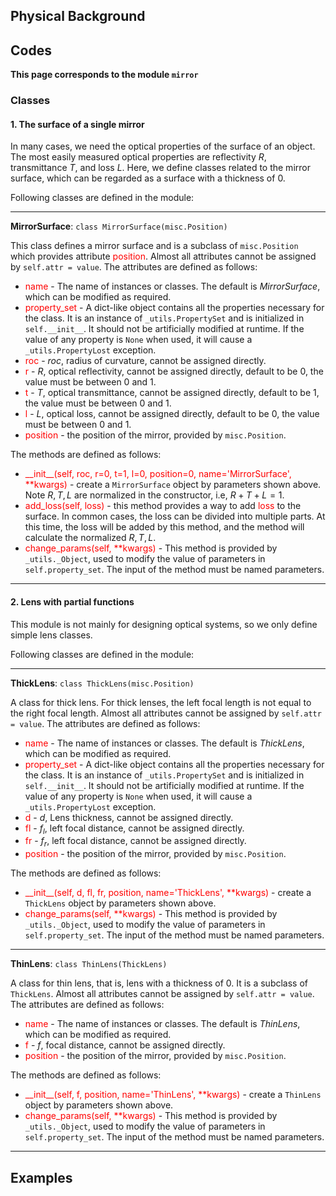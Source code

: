 ## Physical Background



## Codes

**This page corresponds to the module `mirror`** 

### Classes

#### 1. The surface of a single mirror

In many cases, we need the optical properties of the surface of  an object. The most easily measured optical properties are reflectivity $R$, transmittance $T$, and loss $L$. Here, we define classes related to the mirror surface, which can be regarded as a surface with a thickness of $0$.

Following classes are defined in the module:

----

**MirrorSurface**: `class MirrorSurface(misc.Position)`

This class defines a mirror surface and is a subclass of `misc.Position` which provides attribute <font color="red">position</font>.  Almost all attributes cannot be assigned by `self.attr = value`. The attributes are defined as follows:

- <font color="red">name</font> - The name of instances or classes. The default is *MirrorSurface*, which can be modified as required. 
- <font color="red">property_set</font> - A dict-like object contains all the properties necessary for the class. It is an instance of `_utils.PropertySet` and is initialized in `self.__init__`. It should not be artificially modified at runtime. If the value of any property is `None` when used, it will cause a `_utils.PropertyLost` exception.
- <font color="red">roc</font> - $roc$, radius of curvature, cannot be assigned directly.
- <font color="red">r</font> - $R$, optical reflectivity, cannot be assigned directly, default to be $0$, the value must be between $0$ and $1$.
- <font color="red">t</font> - $T$, optical transmittance, cannot be assigned directly, default to be $1$, the value must be between $0$ and $1$.
- <font color="red">l</font> - $L$, optical loss, cannot be assigned directly, default to be $0$, the value must be between $0$ and $1$.
- <font color="red">position</font> - the position of the mirror, provided by `misc.Position`.

The methods are defined as follows:

- <font color="red">\_\_init\_\_(self, roc, r=0, t=1, l=0, position=0, name='MirrorSurface', **kwargs)</font> - create a `MirrorSurface` object by parameters shown above. Note $R,T,L$ are normalized in the constructor, i.e, $R+T+L=1$.
- <font color="red">add_loss(self, loss)</font> - this method provides a way to add <font color="red">loss</font> to the surface. In common cases, the loss can be divided into multiple parts. At this time, the loss will be added by this method, and the method will calculate the normalized $R,T,L$.
- <font color="red">change_params(self, **kwargs)</font> - This method is provided by `_utils._Object`, used to modify the value of parameters in `self.property_set`. The input of the method must be named parameters.

----

#### 2. Lens with partial functions

This module is not mainly for designing optical systems, so we only define simple lens classes.

Following classes are defined in the module:

----

**ThickLens**: `class ThickLens(misc.Position)`

A class for thick lens. For thick lenses, the left focal length is not equal to the right focal length. Almost all attributes cannot be assigned by `self.attr = value`. The attributes are defined as follows:

- <font color="red">name</font> - The name of instances or classes. The default is *ThickLens*, which can be modified as required.
- <font color="red">property_set</font> - A dict-like object contains all the properties necessary for the class. It is an instance of `_utils.PropertySet` and is initialized in `self.__init__`. It should not be artificially modified at runtime. If the value of any property is `None` when used, it will cause a `_utils.PropertyLost` exception.
- <font color="red">d</font> - $d$, Lens thickness, cannot be assigned directly.
- <font color="red">fl</font> - $f_l$, left focal distance, cannot be assigned directly.
- <font color="red">fr</font> - $f_r$, left focal distance, cannot be assigned directly.
- <font color="red">position</font> - the position of the mirror, provided by `misc.Position`.

The methods are defined as follows:

- <font color="red">\_\_init\_\_(self, d, fl, fr, position, name='ThickLens', **kwargs)</font> - create a `ThickLens` object by parameters shown above.
- <font color="red">change_params(self, **kwargs)</font> - This method is provided by `_utils._Object`, used to modify the value of parameters in `self.property_set`. The input of the method must be named parameters.

----

**ThinLens**: `class ThinLens(ThickLens)`

A class for thin lens, that is, lens with a thickness of $0$. It is a subclass of `ThickLens`. Almost all attributes cannot be assigned by `self.attr = value`. The attributes are defined as follows:

- <font color="red">name</font> - The name of instances or classes. The default is *ThinLens*, which can be modified as required.
- <font color="red">f</font> - $f$, focal distance, cannot be assigned directly.
- <font color="red">position</font> - the position of the mirror, provided by `misc.Position`.

The methods are defined as follows:

- <font color="red">\_\_init\_\_(self, f, position, name='ThinLens', **kwargs)</font> - create a `ThinLens` object by parameters shown above.
- <font color="red">change_params(self, **kwargs)</font> - This method is provided by `_utils._Object`, used to modify the value of parameters in `self.property_set`. The input of the method must be named parameters.

----

## Examples

